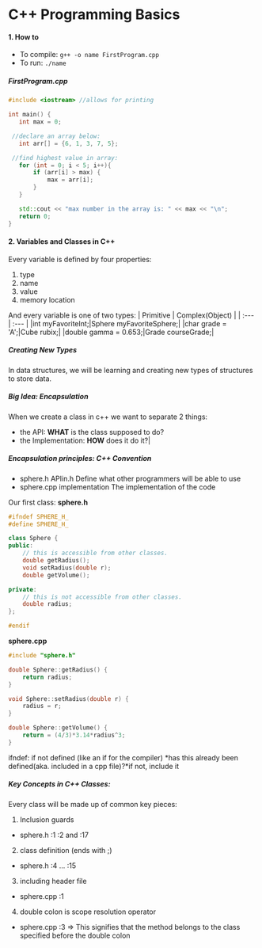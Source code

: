 # C++ Programming Basics

#### 1. How to

  * To compile: `g++ -o name FirstProgram.cpp`
  * To run: `./name`

 ##### FirstProgram.cpp
 ```cpp
#include <iostream> //allows for printing

 int main() {
 	int max = 0;

  //declare an array below:
 	int arr[] = {6, 1, 3, 7, 5};

  //find highest value in array:
 	for (int = 0; i < 5; i++){
 		if (arr[i] > max) {
 			max = arr[i];
 		}
 	}

 	std::cout << "max number in the array is: " << max << "\n";
 	return 0;
 }
 ```

 #### 2. Variables and Classes in C++

 Every variable is defined by four properties:
   1. type
   2. name
   3. value
   4. memory location

 And every variable is one of two types:
 | Primitive | Complex(Object) |
 | :--- | :--- |
 |int myFavoriteInt;|Sphere myFavoriteSphere;|
 |char grade = 'A';|Cube rubix;|
 |double gamma = 0.653;|Grade courseGrade;|

##### **Creating New Types**
 In data structures, we will be learning and creating new types of structures to store data.

##### Big Idea: Encapsulation
When we create a class in c++ we want to separate 2 things:
  * the API: **WHAT** is the class supposed to do?
  * the Implementation: **HOW** does it do it?|

##### Encapsulation principles: C++ Convention
  * sphere.h
    APIin.h
    Define what other programmers will be able to use
  * sphere.cpp
  	implementation
  	The implementation of the code

Our first class:
**sphere.h**
```cpp
#ifndef SPHERE_H_
#define SPHERE_H_

class Sphere {
public:
	// this is accessible from other classes.
	double getRadius();
	void setRadius(double r);
	double getVolume();

private:
	// this is not accessible from other classes.
	double radius;
};

#endif
```

**sphere.cpp**
```cpp
#include "sphere.h"

double Sphere::getRadius() {
	return radius;
}

void Sphere::setRadius(double r) {
	radius = r;
}

double Sphere::getVolume() {
	return = (4/3)*3.14*radius^3;
}
```
ifndef: if not defined (like an if for the compiler)
*has this already been defined(aka. included in a cpp file)?*if not, include it

##### Key Concepts in C++ Classes:
Every class will be made up of common key pieces:

  1. Inclusion guards
  * sphere.h :1 :2 and :17
  2. class definition (ends with ;)
  * sphere.h :4 ... :15

  3. including header file
  * sphere.cpp :1
  4. double colon is scope resolution operator
  * sphere.cpp :3
  ⇒ This signifies that the method belongs to the class specified before the double colon

